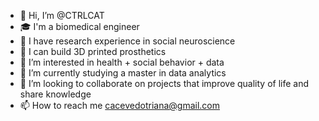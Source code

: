 - 👋 Hi, I’m @CTRLCAT
- 🎓 I'm a biomedical engineer
- 🧠 I have research experience in social neuroscience
- 🦿 I can build 3D printed prosthetics
- 👀 I’m interested in health + social behavior + data
- 🌱 I’m currently studying a master in data analytics
- 💞️ I’m looking to collaborate on projects that improve quality of life and share knowledge
- 📫 How to reach me cacevedotriana@gmail.com

<!---
CTRLCAT/CTRLCAT is a ✨ special ✨ repository because its `README.md` (this file) appears on your GitHub profile.
You can click the Preview link to take a look at your changes.
--->
